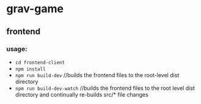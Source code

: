 # grav-game

## frontend
### usage:
- `cd frontend-client`
- `npm install`
- `npm run build-dev` //builds the frontend files to the root-level dist directory
- `npm run build-dev-watch` //builds the frontend files to the root level dist directory and continually re-builds src/* file changes
